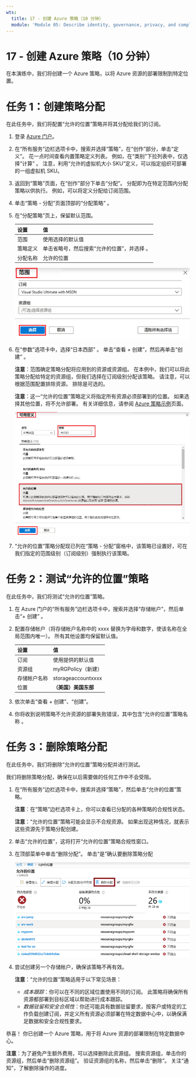 ```yaml
---
wts:
  title: 17 - 创建 Azure 策略（10 分钟）
  module: 'Module 05: Describe identity, governance, privacy, and compliance features'
---
```

# <a name="17---create-an-azure-policy-10-min"></a>17 - 创建 Azure 策略（10 分钟）

在本演练中，我们将创建一个 Azure 策略，以将 Azure 资源的部署限制到特定位置。

# <a name="task-1-create-a-policy-assignment"></a>任务 1：创建策略分配 

在此任务中，我们将配置“允许的位置”策略并将其分配给我们的订阅。 

1. 登录 [Azure 门户](https://portal.azure.com)。

2. 在“所有服务”边栏选项卡中，搜索并选择“策略”，在“创作”部分，单击“定义”。  花一点时间查看内置策略定义列表。 例如，在“类别”下拉列表中，仅选择“计算” 。 注意，利用“允许的虚拟机大小 SKU”定义，可以指定组织可部署的一组虚拟机 SKU。

3. 返回到“策略”页面，在“创作”部分下单击“分配”。 分配即为在特定范围内分配策略以供执行。 例如，可以将定义分配给订阅范围。 

4. 单击“策略 - 分配”页面顶部的“分配策略” 。

5. 在“分配策略”页上，保留默认范围。

      | 设置 | 值 | 
    | --- | --- |
    | 范围| 使用选择的默认值|
    | 策略定义 | 单击省略号，然后搜索“允许的位置”，并选择 。 |
    | 分配名称 | 允许的位置 |
    
    ![此屏幕截图显示了“范围”窗格，其中已填写字段值，并突出显示“选择”按钮。 ](../images/1402.png)
6. 在“参数”选项卡中，选择“日本西部” 。 单击“查看 + 创建”，然后再单击“创建” 。

    **注意**：范围确定策略分配将应用到的资源或资源组。 在本例中，我们可以将此策略分配给特定的资源组，但我们选择在订阅级别分配该策略。 请注意，可以根据范围配置排除资源。 排除是可选的。

    **注意**：这一“允许的位置”策略定义将指定所有资源必须部署到的位置。 如果选择其他位置，将不允许部署。 有关详细信息，请参阅 [Azure 策略示例](https://docs.microsoft.com/en-us/azure/governance/policy/samples/index)页面。

   ![此屏幕截图显示了“可用定义”窗格，其中突出显示了各个字段，并且选中了“审核未使用托管磁盘的 VM”选项。](../images/1403.png)

9. “允许的位置”策略分配现已列在“策略 - 分配”窗格中，该策略已设置好，可在我们指定的范围级别（订阅级别）强制执行该策略。

# <a name="task-2-test-allowed-location-policy"></a>任务 2：测试“允许的位置”策略

在此任务中，我们将测试“允许的位置”策略。 

1. 在 Azure 门户的“所有服务”边栏选项卡中，搜索并选择“存储帐户”，然后单击“+ 创建”  。

2. 配置存储帐户（将存储帐户名称中的 xxxx 替换为字母和数字，使该名称在全局范围内唯一）。 所有其他设置均保留默认值。 

    | 设置 | 值 | 
    | --- | --- |
    | 订阅 | 使用提供的默认值 |
    | 资源组 | myRGPolicy（新建） |
    | 存储帐户名称 | storageaccountxxxx |
    | 位置 | **（美国）美国东部** |

3. 依次单击“查看 + 创建”、“创建”。  

4. 你将收到说明策略不允许资源的部署失败错误，其中包含“允许的位置”策略名称 。

# <a name="task-3-delete-the-policy-assignment"></a>任务 3：删除策略分配

在此任务中，我们将删除“允许的位置”策略分配并进行测试。 

我们将删除策略分配，确保在以后需要做的任何工作中不会受阻。

1. 在“所有服务”边栏选项卡中，搜索并选择“策略”，然后单击“允许的位置”策略。

    **注意**：在“策略”边栏选项卡上，你可以查看已分配的各种策略的合规性状态。

    **注意**：“允许的位置”策略可能会显示不合规资源。 如果出现这种情况，就表示这些资源先于策略分配创建。
 
2. 单击“允许的位置”，这将打开“允许的位置”策略合规性窗口。

3. 在顶部菜单中单击“删除分配”。 单击“是”确认要删除策略分配

   ![“删除分配”菜单项的屏幕截图。](../images/1407.png)

4. 尝试创建另一个存储帐户，确保该策略不再有效。

    **注意**：“允许的位置”策略适用于以下常见场景： 
    - *成本跟踪*：你可以在不同的区域位置使用不同的订阅。 此策略将确保所有资源都部署到目标区域以帮助进行成本跟踪。 
    - *数据驻留和安全合规性*：你还可能具有数据驻留要求，按客户或特定的工作负载创建订阅，并定义所有资源必须部署在特定数据中心中，以确保满足数据和安全合规性要求。

恭喜！ 你已创建一个 Azure 策略，用于将 Azure 资源的部署限制在特定数据中心。

**注意**：为了避免产生额外费用，可以选择删除此资源组。 搜索资源组，单击你的资源组，然后单击“删除资源组”。 验证资源组的名称，然后单击“删除”。 关注“通知”，了解删除操作的进度。
